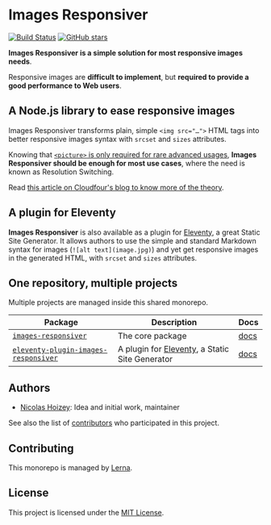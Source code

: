 # Images Responsiver

[![Build Status](https://travis-ci.org/nhoizey/images-responsiver.svg?branch=master)](https://travis-ci.org/nhoizey/images-responsiver)
[![GitHub stars](https://img.shields.io/github/stars/nhoizey/images-responsiver.svg?style=social)](https://github.com/nhoizey/images-responsiver/stargazers)

**Images Responsiver is a simple solution for most responsive images needs**.

Responsive images are **difficult to implement**, but **required to provide a good performance to Web users**.

## A Node.js library to ease responsive images

Images Responsiver transforms plain, simple `<img src="…">` HTML tags into better responsive images syntax with `srcset` and `sizes` attributes.

Knowing that [`<picture>` is only required for rare advanced usages](https://cloudfour.com/thinks/dont-use-picture-most-of-the-time/), **Images Responsiver should be enough for most use cases**, where the need is known as Resolution Switching.

Read [this article on Cloudfour's blog to know more of the theory](https://cloudfour.com/thinks/responsive-images-the-simple-way/).

## A plugin for Eleventy

**Images Responsiver** is also available as a plugin for [Eleventy](https://www.11ty.dev/), a great Static Site Generator. It allows authors to use the simple and standard Markdown syntax for images (`![alt text](image.jpg)`) and yet get responsive images in the generated HTML, with `srcset` and `sizes` attributes.

## One repository, multiple projects

Multiple projects are managed inside this shared monorepo.

| **Package**                                                                                                                                  | **Description**                                                    | **Docs**                                                                                 |
| -------------------------------------------------------------------------------------------------------------------------------------------- | ------------------------------------------------------------------ | ---------------------------------------------------------------------------------------- |
| [`images-responsiver`](https://github.com/nhoizey/images-responsiver/tree/main/packages/images-responsiver)                                  | The core package                                                   | [docs](https://nhoizey.github.io/images-responsiver/images-responsiver/)                 |
| [`eleventy-plugin-images-responsiver`](https://github.com/nhoizey/images-responsiver/tree/main/packages/eleventy-plugin-images-responsiver/) | A plugin for [Eleventy](https://11ty.dev), a Static Site Generator | [docs](https://nhoizey.github.io/images-responsiver/eleventy-plugin-images-responsiver/) |

## Authors

- [Nicolas Hoizey](https://github.com/nhoizey): Idea and initial work, maintainer

See also the list of [contributors](https://github.com/nhoizey/images-responsiver/contributors) who participated in this project.

## Contributing

This monorepo is managed by [Lerna](https://lerna.js.org/).

## License

This project is licensed under the [MIT License](LICENSE.md).
